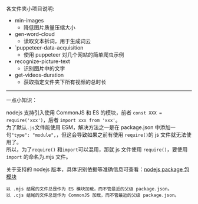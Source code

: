 各文件夹小项目说明:

- min-images
  - 降低图片质量压缩大小
- gen-word-cloud
  - 读取文本拆词，用于生成词云
- `puppeteer-data-acquisition
  - 使用 puppeteer 对几个网站的简单爬虫示例
- recognize-picture-text
  - 识别图片中的文字
- get-videos-duration
  - 获取指定文件夹下所有视频的总时长

---

一点小知识：

nodejs 支持引入使用 CommonJS 和 ES 的模块，前者 `const XXX = require('xxx')`，后者 `import xxx from 'xxx'`。  
为了默认`.js`文件能使用 ESM，解决方法之一是在 package.json 中添加一句`"type": "module",`，但这会导致如果之前有使用 `require()`的 js 文件就无法使用了。  
所以，为了`require()` 和`import`可以混用，那就 js 文件使用 `require()`，要使用 `import` 的命名为.mjs 文件。

关于支持的 nodejs 版本，具体识别依据等准确信息可查看：[nodejs package 包模块](http://nodejs.cn/api/packages.html#determining-module-system)

```
以 .mjs 结尾的文件总是作为 ES 模块加载，而不管最近的父级 package.json。
以 .cjs 结尾的文件总是作为 CommonJS 加载，而不管最近的父级 package.json。
```
